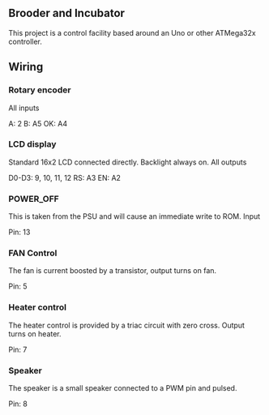 ## Brooder and Incubator

This project is a control facility based around an Uno or other ATMega32x controller.

## Wiring

### Rotary encoder

All inputs

A: 2
B: A5
OK: A4


### LCD display

Standard 16x2 LCD connected directly. Backlight always on. All outputs

D0-D3: 9, 10, 11, 12 
RS: A3
EN: A2

### POWER_OFF

This is taken from the PSU and will cause an immediate write to ROM. Input

Pin: 13

### FAN Control

The fan is current boosted by a transistor, output turns on fan.

Pin: 5

### Heater control

The heater control is provided by a triac circuit with zero cross. Output turns on heater.

Pin: 7

### Speaker

The speaker is a small speaker connected to a PWM pin and pulsed.

Pin: 8

